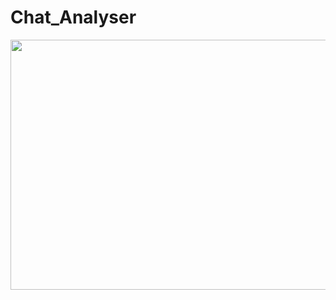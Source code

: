# Chat_Analyser
<img src="https://www.dropbox.com/s/w091cholpr32i7e/Unemployed%20peeps.png" height="400" width="900" />
